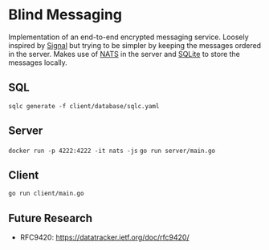 # Blind Messaging

Implementation of an end-to-end encrypted messaging service. Loosely inspired by [Signal](https://signal.org/docs) but trying to be simpler by keeping the messages ordered in the server. Makes use of [NATS](https://nats.io) in the server and [SQLite](https://www.sqlite.org/) to store the messages locally.

## SQL

`sqlc generate -f client/database/sqlc.yaml`

## Server

`docker run -p 4222:4222 -it nats -js`
`go run server/main.go`

## Client

`go run client/main.go`

## Future Research

- RFC9420: <https://datatracker.ietf.org/doc/rfc9420/>
